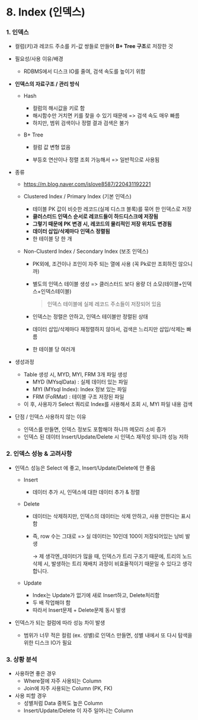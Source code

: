 # 8. Index (인덱스)



### 1. 인덱스

* 컬럼(키)과 레코드 주소를 키-값 쌍들로 만들어 **B+ Tree 구조**로 저장한 것

* 필요성/사용 이유/배경

  * RDBMS에서 디스크 IO를 줄여, 검색 속도를 높이기 위함
  
* **인덱스의 자료구조 / 관리 방식**

  * Hash

    * 컬럼의 해시값을 키로 함
    * 해시함수만 거치면 키를 찾을 수 있기 때문에 => 검색 속도 매우 빠름
    * 하지만, 범위 검색이나 정렬 결과 검색은 불가

  * B+ Tree

    * 컬럼 값 변형 없음

    * 부등호 연산이나 정렬 조회 가능해서 => 일반적으로 사용됨

* 종류
  * https://m.blog.naver.com/islove8587/220431192221

  * Clustered Index / Primary Index (기본 인덱스)
    * 테이블 PK 값이 비슷한 레코드(실제 디스크 블록)를 묶어 한 인덱스로 저장
    * **클러스터드 인덱스 순서로 레코드들이 하드디스크에 저장됨**
    * **그렇기 때문에 PK 변경 시, 레코드의 물리적인 저장 위치도 변경됨**
    * **데이터 삽입/삭제마다 인덱스 정렬됨**
    * 한 테이블 당 한 개

  * Non-Clusterd Index / Secondary Index (보조 인덱스)
    * PK외에, 조건이나 조인이 자주 되는 열에 사용 (꼭 Pk로만 조회하진 않으니까)
    
    * 별도의 인덱스 테이블 생성 => 클러스터드 보다 용량 더 소모(테이블+인덱스+인덱스테이블)
    
      > 인덱스 테이블에 실제 레코드 주소들이 저장되어 있음
    
    * 인덱스는 정렬은 안하고, 인덱스 테이블만 정렬된 상태
    
    * 데이터 삽입/삭제마다 재정렬하지 않아서, 검색은 느리지만 삽입/삭제는 빠름
    
    * 한 테이블 당 여러개
  
* 생성과정

  * Table 생성 시, MYD, MYI, FRM 3개 파일 생성
    * MYD (MYsqlData) : 실제 데이터 있는 파일
    * MYI (MYsql Index): Index 정보 있는 파일
    * FRM (FoRMat) : 테이블 구조 저장된 파일
  * 이 후, 사용자가 Select 쿼리로 Index를 사용해서 조회 시, MYI 파일 내용 검색
  
* 단점 / 인덱스 사용하지 않는 이유

  * 인덱스를 만들면, 인덱스 정보도 포함해야 하니까 메모리 소비 증가
  * 인덱스 된 데이터 Insert/Update/Delete 시 인덱스 재작성 되니까 성능 저하



### 2. 인덱스 성능 & 고려사항

* 인덱스 성능은 Select 에 좋고, Insert/Update/Delete에 안 좋음
  * Insert
    * 데이터 추가 시, 인덱스에 대한 데이터 추가 & 정렬
    
  * Delete
    * 데이터는 삭제하지만, 인덱스의 데이터는 삭제 안하고, 사용 안한다는 표시함
    
    * 즉, row 수는 그대로 => 실 데이터는 10인데 100이 저장되어있는 낭비 발생
    
      →   제 생각엔,,데이터가 많을 때, 인덱스가 트리 구조기 때문에, 트리의 노드 삭제 시, 발생하는 트리 재배치 과정이 비효율적이기 때문일 수 있다고 생각합니다.
    
  * Update
    * Index는 Update가 없기에 새로 Insert하고, Delete처리함
    * 두 배 작업해야 함
    * 따라서 Insert문제 + Delete문제 동시 발생
  
* 인덱스가 되는 컬럼에 따라 성능 차이 발생
  * 범위가 너무 적은 컬럼 (ex. 성별)로 인덱스 만들면, 성별 내에서 또 다시 탐색을 위한 디스크 IO가 필요



### 3. 상황 분석

* 사용하면 좋은 경우
  * Where절에 자주 사용되는 Column
  * Join에 자주 사용되는 Column (PK, FK)
* 사용 피할 경우
  * 성별처럼 Data 중복도 높은 Column
  * Insert/Update/Delete 이 자주 일어나는 Column